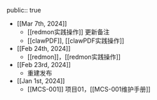 public:: true

- [[Mar 7th, 2024]]
	- [[redmon实践操作]] 更新备注
	- [[clawPDF]], [[clawPDF实践操作]]
- [[Feb 24th, 2024]]
	- [[redmon]]，[[redmon实践操作]]
- [[Feb 23rd, 2024]]
	- 重建发布
- [[Jan 1st, 2024]]
	- [[MCS-001]] 项目01，[[MCS-001维护手册]]
